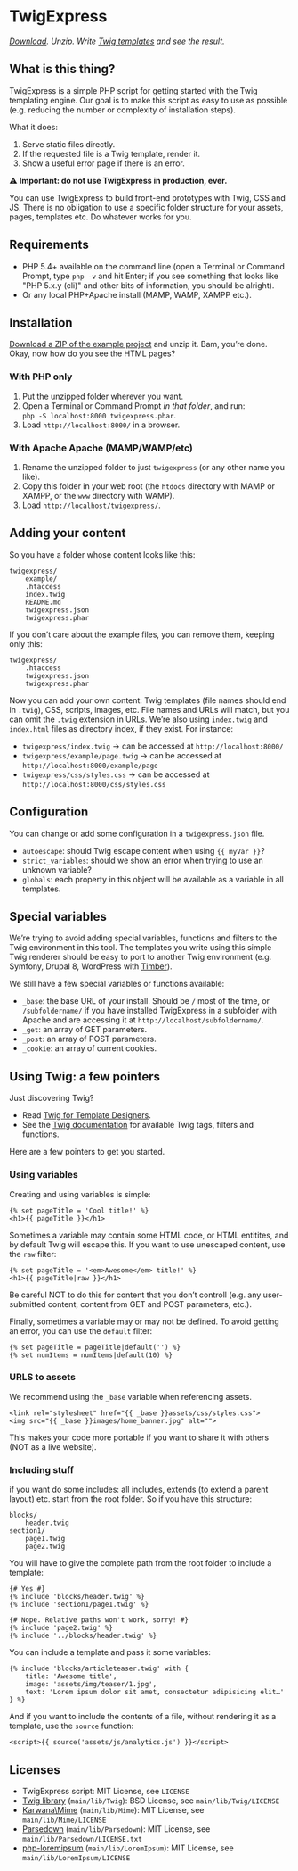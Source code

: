 TwigExpress
===========

*[Download][DOWNLOAD]. Unzip. Write [Twig templates][TWIG_HOME] and see the result.*


What is this thing?
-------------------

TwigExpress is a simple PHP script for getting started with the Twig templating engine. Our goal is to make this script as easy to use as possible (e.g. reducing the number or complexity of installation steps).

What it does:

1. Serve static files directly.
2. If the requested file is a Twig template, render it.
3. Show a useful error page if there is an error.
 
⚠ ️**Important: do not use TwigExpress in production, ever.**

You can use TwigExpress to build front-end prototypes with Twig, CSS and JS. There is no obligation to use a specific folder structure for your assets, pages, templates etc. Do whatever works for you.


Requirements
------------

- PHP 5.4+ available on the command line (open a Terminal or Command Prompt, type `php -v` and hit Enter; if you see something that looks like "PHP 5.x.y (cli)" and other bits of information, you should be alright).
- Or any local PHP+Apache install (MAMP, WAMP, XAMPP etc.).


Installation
------------

[Download a ZIP of the example project][DOWNLOAD] and unzip it. Bam, you’re done.<br>
Okay, now how do you see the HTML pages?

### With PHP only

1. Put the unzipped folder wherever you want.
2. Open a Terminal or Command Prompt *in that folder*, and run:<br>
   `php -S localhost:8000 twigexpress.phar`.
3. Load `http://localhost:8000/` in a browser.

### With Apache Apache (MAMP/WAMP/etc)

1. Rename the unzipped folder to just `twigexpress` (or any other name you like).
2. Copy this folder in your web root (the `htdocs` directory with MAMP or XAMPP, or the `www` directory with WAMP).
3. Load `http://localhost/twigexpress/`.


Adding your content
-------------------

So you have a folder whose content looks like this:

```
twigexpress/
    example/
    .htaccess
    index.twig
    README.md
    twigexpress.json
    twigexpress.phar
```

If you don’t care about the example files, you can remove them, keeping only this:

```
twigexpress/
    .htaccess
    twigexpress.json
    twigexpress.phar
```

Now you can add your own content: Twig templates (file names should end in `.twig`), CSS, scripts, images, etc. File names and URLs will match, but you can omit the `.twig` extension in URLs. We’re also using `index.twig` and `index.html` files as directory index, if they exist. For instance:

-   `twigexpress/index.twig` → can be accessed at `http://localhost:8000/`
-   `twigexpress/example/page.twig` → can be accessed at `http://localhost:8000/example/page`
-   `twigexpress/css/styles.css` → can be accessed at `http://localhost:8000/css/styles.css`


Configuration
-------------

You can change or add some configuration in a `twigexpress.json` file.

- `autoescape`: should Twig escape content when using `{{ myVar }}`?
- `strict_variables`: should we show an error when trying to use an unknown variable?
- `globals`: each property in this object will be available as a variable in all templates.


Special variables
-----------------

We’re trying to avoid adding special variables, functions and filters to the Twig environment in this tool. The templates you write using this simple Twig renderer should be easy to port to another Twig environment (e.g. Symfony, Drupal 8, WordPress with [Timber][]).

We still have a few special variables or functions available:

- `_base`: the base URL of your install. Should be `/` most of the time, or `/subfoldername/` if you have installed TwigExpress in a subfolder with Apache and are accessing it at `http://localhost/subfoldername/`.
- `_get`: an array of GET parameters.
- `_post`: an array of POST parameters.
- `_cookie`: an array of current cookies.


Using Twig: a few pointers
--------------------------

Just discovering Twig?

- Read [Twig for Template Designers][TWIG_INTRO].
- See the [Twig documentation][TWIG_DOC] for available Twig tags, filters and functions.

Here are a few pointers to get you started.

### Using variables

Creating and using variables is simple:

```twig
{% set pageTitle = 'Cool title!' %}
<h1>{{ pageTitle }}</h1>
```

Sometimes a variable may contain some HTML code, or HTML entitites, and by default Twig will escape this. If you want to use unescaped content, use the `raw` filter:

```twig
{% set pageTitle = '<em>Awesome</em> title!' %}
<h1>{{ pageTitle|raw }}</h1>
```

Be careful NOT to do this for content that you don’t controll (e.g. any user-submitted content, content from GET and POST parameters, etc.).

Finally, sometimes a variable may or may not be defined. To avoid getting an error, you can use the `default` filter:

```twig
{% set pageTitle = pageTitle|default('') %}
{% set numItems = numItems|default(10) %}
```

### URLS to assets

We recommend using the `_base` variable when referencing assets.

```twig
<link rel="stylesheet" href="{{ _base }}assets/css/styles.css">
<img src="{{ _base }}images/home_banner.jpg" alt="">
```

This makes your code more portable if you want to share it with others (NOT as a live website).

### Including stuff

if you want do some includes: all includes, extends (to extend a parent layout) etc. start from the root folder. So if you have this structure:

```
blocks/
    header.twig
section1/
    page1.twig
    page2.twig
```

You will have to give the complete path from the root folder to include a template:

```twig
{# Yes #}
{% include 'blocks/header.twig' %}
{% include 'section1/page1.twig' %}

{# Nope. Relative paths won't work, sorry! #}
{% include 'page2.twig' %}
{% include '../blocks/header.twig' %}
```

You can include a template and pass it some variables:

```twig
{% include 'blocks/articleteaser.twig' with {
    title: 'Awesome title',
    image: 'assets/img/teaser/1.jpg',
    text: 'Lorem ipsum dolor sit amet, consectetur adipisicing elit…'
} %}
```

And if you want to include the contents of a file, without rendering it as a template, use the `source` function:

```twig
<script>{{ source('assets/js/analytics.js') }}</script>
```


Licenses
--------

- TwigExpress script: MIT License, see `LICENSE`
- [Twig library][TWIG_LIB] (`main/lib/Twig`): BSD License, see `main/lib/Twig/LICENSE`
- [Karwana\Mime][MIME_LIB] (`main/lib/Mime`): MIT License, see `main/lib/Mime/LICENSE`
- [Parsedown][] (`main/lib/Parsedown`): MIT License, see `main/lib/Parsedown/LICENSE.txt`
- [php-loremipsum][] (`main/lib/LoremIpsum`): MIT License, see `main/lib/LoremIpsum/LICENSE`


[DOWNLOAD]: https://github.com/gradientz/twig-express/archive/example.zip
[TWIG_HOME]: http://twig.sensiolabs.org/
[TWIG_DOC]: http://twig.sensiolabs.org/documentation
[TWIG_INTRO]: http://twig.sensiolabs.org/doc/templates.html
[TWIG_LIB]: https://github.com/twigphp/Twig
[MIME_LIB]: https://github.com/karwana/php-mime
[php-loremipsum]: https://github.com/joshtronic/php-loremipsum/
[Parsedown]: http://parsedown.org/
[Timber]: http://upstatement.com/timber/

